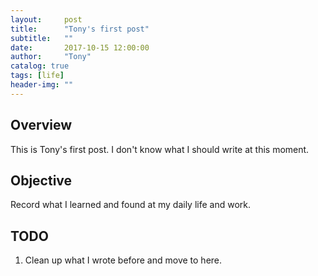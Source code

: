 ```yaml
---
layout:     post
title:      "Tony's first post"
subtitle:   ""
date:       2017-10-15 12:00:00
author:     "Tony"
catalog: true
tags: [life]
header-img: ""
---
```


## Overview

This is Tony's first post. I don't know what I should write at this moment.

## Objective

Record what I learned and found at my daily life and work.

## TODO

1. Clean up what I wrote before and move to here.

